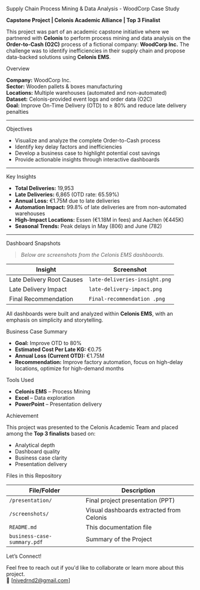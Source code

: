 Supply Chain Process Mining & Data Analysis - WoodCorp Case Study

**Capstone Project | Celonis Academic Alliance | Top 3 Finalist**

This project was part of an academic capstone initiative where we partnered with **Celonis** to perform process mining and data analysis on the **Order-to-Cash (O2C)** process of a fictional company: **WoodCorp Inc.** The challenge was to identify inefficiencies in their supply chain and propose data-backed solutions using **Celonis EMS**.



Overview

**Company:** WoodCorp Inc.  
**Sector:** Wooden pallets & boxes manufacturing  
**Locations:** Multiple warehouses (automated and non-automated)  
**Dataset:** Celonis-provided event logs and order data (O2C)  
**Goal:** Improve On-Time Delivery (OTD) to ≥ 80% and reduce late delivery penalties  

---

Objectives

- Visualize and analyze the complete Order-to-Cash process
- Identify key delay factors and inefficiencies
- Develop a business case to highlight potential cost savings
- Provide actionable insights through interactive dashboards

---

Key Insights

- **Total Deliveries:** 19,953  
- **Late Deliveries:** 6,865 (OTD rate: 65.59%)  
- **Annual Loss:** €1.75M due to late deliveries  
- **Automation Impact:** 99.8% of late deliveries are from non-automated warehouses  
- **High-Impact Locations:** Essen (€1.18M in fees) and Aachen (€445K)  
- **Seasonal Trends:** Peak delays in May (806) and June (782)

---

Dashboard Snapshots

> _Below are screenshots from the Celonis EMS dashboards._

|  Insight  |  Screenshot |
|-----------|---------------|
| Late Delivery Root Causes | `late-deliveries-insight.png` |
|  Late Delivery Impact | `late-delivery-impact.png` |
| Final Recommendation | `Final-recommendation .png` |

All dashboards were built and analyzed within **Celonis EMS**, with an emphasis on simplicity and storytelling.



Business Case Summary

- **Goal:** Improve OTD to 80%
- **Estimated Cost Per Late KG:** €0.75
- **Annual Loss (Current OTD):** €1.75M
- **Recommendation:** Improve factory automation, focus on high-delay locations, optimize for high-demand months



Tools Used

- **Celonis EMS** – Process Mining
- **Excel** – Data exploration
- **PowerPoint** – Presentation delivery



Achievement

This project was presented to the Celonis Academic Team and placed among the **Top 3 finalists** based on:

- Analytical depth
- Dashboard quality
- Business case clarity
- Presentation delivery



Files in this Repository

| File/Folder | Description |
|-------------|-------------|
| `/presentation/` | Final project presentation (PPT) |
| `/screenshots/` | Visual dashboards extracted from Celonis |
| `README.md` | This documentation file |
| `business-case-summary.pdf` | Summary of the Project |


Let’s Connect!

Feel free to reach out if you'd like to collaborate or learn more about this project.  
📧 [nivedrnd2@gmail.com] 


